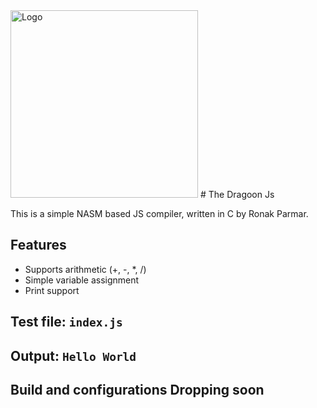 <img src="./dragoon logo" alt="Logo" width="300"/> 
# The Dragoon Js

This is a simple NASM based JS compiler, written in C by Ronak Parmar.

## Features
- Supports arithmetic (+, -, *, /)
- Simple variable assignment
- Print support

## Test file: `index.js`

## Output: `Hello World`

## Build and configurations Dropping soon
